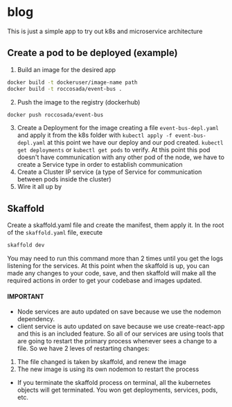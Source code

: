 # blog
This is just a simple app to try out k8s and microservice architecture

## Create a pod to be deployed (example)
1. Build an image for the desired app
```bash
docker build -t dockeruser/image-name path
docker build -t roccosada/event-bus .
```
2. Push the image to the registry (dockerhub)
```bash
docker push roccosada/event-bus
```
3. Create a Deployment for the image creating a file `event-bus-depl.yaml` and apply it from the k8s folder
with `kubectl apply -f event-bus-depl.yaml` at this point we have our deploy and our pod created.
`kubectl get deployments` or `kubectl get pods` to verify.
At this point this pod doesn't have communication with any other pod of the node, we have to create a Service type in
order to establish communication
4. Create a Cluster IP service (a type of Service for communication between pods inside the cluster)
5. Wire it all up by

## Skaffold
Create a skaffold.yaml file and create the manifest, them apply it.
In the root of the `skaffold.yaml` file, execute
```sh
skaffold dev
```
You may need to run this command more than 2 times until you get the logs listening for the services.
At this point when the skaffold is up, you can made any changes to your code, save, and then skaffold will make all the required actions in order to get your codebase and images updated.
#### IMPORTANT
- Node services are auto updated on save because we use the nodemon dependency.
- client service is auto updated on save because we use create-react-app and this is an included feature.
So all of our services are using tools that are going to restart the primary process whenever sees a change to a file.
So we have 2 leves of restarting changes:
1. The file changed is taken by skaffold, and renew the image
2. The new image is using its own nodemon to restart the process

- If you terminate the skaffold process on terminal, all the kubernetes objects will get terminated. You won get deployments, services, pods, etc.
